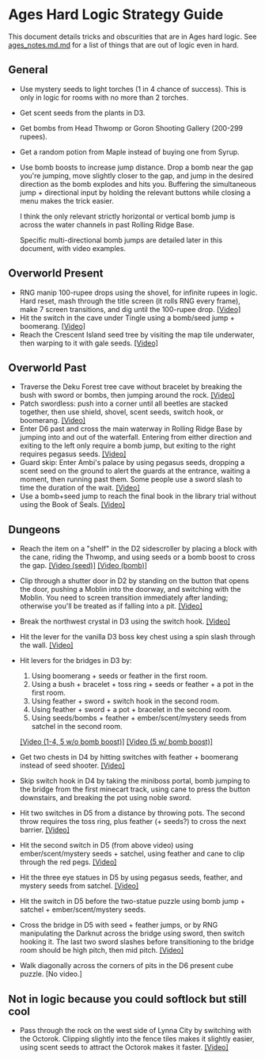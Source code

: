 # Ages Hard Logic Strategy Guide

This document details tricks and obscurities that are in Ages hard logic.
See
[ages_notes.md.md](https://github.com/jangler/oracles-randomizer/blob/doc/ages_notes.md)
for a list of things that are out of logic even in hard.

## General

- Use mystery seeds to light torches (1 in 4 chance of success). This is only
  in logic for rooms with no more than 2 torches.
- Get scent seeds from the plants in D3.
- Get bombs from Head Thwomp or Goron Shooting Gallery (200-299 rupees).
- Get a random potion from Maple instead of buying one from Syrup.
- Use bomb boosts to increase jump distance. Drop a bomb near the gap you're
  jumping, move slightly closer to the gap, and jump in the desired direction
  as the bomb explodes and hits you. Buffering the simultaneous jump +
  directional input by holding the relevant buttons while closing a menu makes
  the trick easier.

  I think the only relevant strictly horizontal or vertical bomb jump is across
  the water channels in past Rolling Ridge Base.

  Specific multi-directional bomb jumps are detailed later in this document,
  with video examples.

## Overworld Present

- RNG manip 100-rupee drops using the shovel, for infinite rupees in logic.
  Hard reset, mash through the title screen (it rolls RNG every frame), make 7
  screen transitions, and dig until the 100-rupee drop.
  [[Video]](https://streamable.com/qowrs)
- Hit the switch in the cave under Tingle using a bomb/seed jump + boomerang.
  [[Video]](https://streamable.com/ly1vn)
- Reach the Crescent Island seed tree by visiting the map tile underwater, then
  warping to it with gale seeds. [[Video]](https://streamable.com/4bwyq)

## Overworld Past

- Traverse the Deku Forest tree cave without bracelet by breaking the bush with
  sword or bombs, then jumping around the rock.
  [[Video]](https://streamable.com/oxzk1)
- Patch swordless: push into a corner until all beetles are stacked together,
  then use shield, shovel, scent seeds, switch hook, or boomerang.
  [[Video]](https://streamable.com/iznvd)
- Enter D6 past and cross the main waterway in Rolling Ridge Base by jumping
  into and out of the waterfall. Entering from either direction and exiting to
  the left only require a bomb jump, but exiting to the right requires pegasus
  seeds. [[Video]](https://streamable.com/sk6r3)
- Guard skip: Enter Ambi's palace by using pegasus seeds, dropping a scent seed
  on the ground to alert the guards at the entrance, waiting a moment, then
  running past them. Some people use a sword slash to time the duration of the
  wait. [[Video]](https://streamable.com/68dd7)
- Use a bomb+seed jump to reach the final book in the library trial without
  using the Book of Seals. [[Video]](https://streamable.com/jkv19)

## Dungeons

- Reach the item on a "shelf" in the D2 sidescroller by placing a block with
  the cane, riding the Thwomp, and using seeds or a bomb boost to cross the
  gap. [[Video (seed)]](https://streamable.com/t88r7)
  [[Video (bomb)]](https://www.youtube.com/watch?v=2BwkmYC3mt0)
- Clip through a shutter door in D2 by standing on the button that opens the
  door, pushing a Moblin into the doorway, and switching with the Moblin. You
  need to screen transition immediately after landing; otherwise you'll be
  treated as if falling into a pit. [[Video]](https://streamable.com/jqquv)
- Break the northwest crystal in D3 using the switch hook.
  [[Video]](https://streamable.com/e3qgf)
- Hit the lever for the vanilla D3 boss key chest using a spin slash through
  the wall. [[Video]](https://streamable.com/glehv)
- Hit levers for the bridges in D3 by:
	1. Using boomerang + seeds or feather in the first room.
	2. Using a bush + bracelet + toss ring + seeds or feather + a pot in the
	   first room.
	3. Using feather + sword + switch hook in the second room.
	4. Using feather + sword + a pot + bracelet in the second room.
	5. Using seeds/bombs + feather + ember/scent/mystery seeds from satchel in
	   the second room.

  [[Video (1-4, 5 w/o bomb boost)]](https://streamable.com/6uo8u)
  [[Video (5 w/ bomb boost)]](https://clips.twitch.tv/LazyImpartialLadiesMVGame)
- Get two chests in D4 by hitting switches with feather + boomerang instead of
  seed shooter. [[Video]](https://streamable.com/2behr)
- Skip switch hook in D4 by taking the miniboss portal, bomb jumping to the
  bridge from the first minecart track, using cane to press the button
  downstairs, and breaking the pot using noble sword.
- Hit two switches in D5 from a distance by throwing pots. The second throw
  requires the toss ring, plus feather (+ seeds?) to cross the next barrier.
  [[Video]](https://streamable.com/b9xp3)
- Hit the second switch in D5 (from above video) using ember/scent/mystery
  seeds + satchel, using feather and cane to clip through the red pegs.
  [[Video]](https://clips.twitch.tv/RefinedBlightedPuffinPupper)
- Hit the three eye statues in D5 by using pegasus seeds, feather, and
  mystery seeds from satchel. [[Video]](https://streamable.com/hbyt6)
- Hit the switch in D5 before the two-statue puzzle using bomb jump + satchel +
  ember/scent/mystery seeds.
- Cross the bridge in D5 with seed + feather jumps, or by RNG manipulating the
  Darknut across the bridge using sword, then switch hooking it. The last two
  sword slashes before transitioning to the bridge room should be high pitch,
  then mid pitch. [[Video]](https://streamable.com/guma6)
- Walk diagonally across the corners of pits in the D6 present cube puzzle. [No
  video.]

## Not in logic because you could softlock but still cool

- Pass through the rock on the west side of Lynna City by switching with the
  Octorok. Clipping slightly into the fence tiles makes it slightly easier,
  using scent seeds to attract the Octorok makes it faster.
  [[Video]](https://streamable.com/3r6uv)
